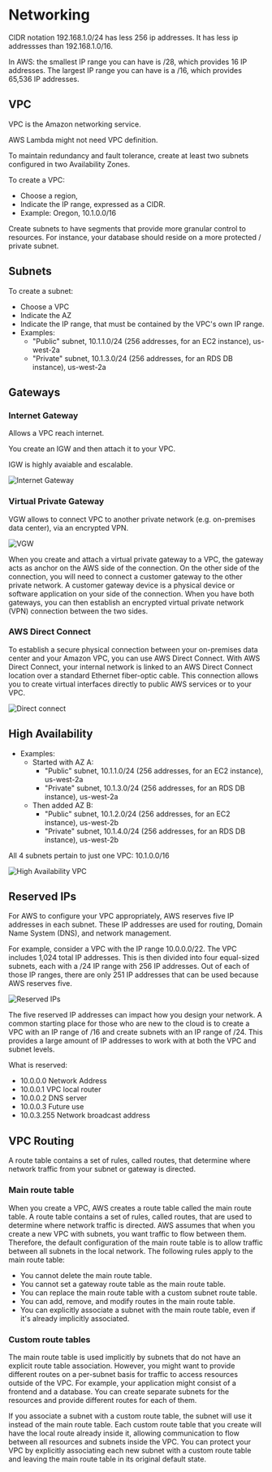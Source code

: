 # Networking

CIDR notation 192.168.1.0/24 has less 256 ip addresses. It has less ip addressses than 192.168.1.0/16.

In AWS: the smallest IP range you can have is /28, which provides 16 IP addresses. The largest IP range you can have is a /16, which provides 65,536 IP addresses.

## VPC

VPC is the Amazon networking service.

AWS Lambda might not need VPC definition.

To maintain redundancy and fault tolerance, create at least two subnets configured in two Availability Zones.

To create a VPC:

- Choose a region,
- Indicate the IP range, expressed as a CIDR.
- Example: Oregon, 10.1.0.0/16

Create subnets to have segments that provide more granular control to resources. For instance, your database should reside on a more protected / private subnet.

## Subnets

To create a subnet:

- Choose a VPC
- Indicate the AZ
- Indicate the IP range, that must be contained by the VPC's own IP range.
- Examples:
  - "Public" subnet, 10.1.1.0/24    (256 addresses, for an EC2 instance), us-west-2a
  - "Private" subnet, 10.1.3.0/24    (256 addresses, for an RDS DB instance), us-west-2a

## Gateways

### Internet Gateway

Allows a VPC reach internet.

You create an IGW and then attach it to your VPC.

IGW is highly avaiable and escalable.

![Internet Gateway](resources/Internet_Gateway_2.png)

### Virtual Private Gateway

VGW allows to connect VPC to another private network (e.g. on-premises data center), via an encrypted VPN.

![VGW](resources/Virtual_Private_Gateway_2.jpg)

When you create and attach a virtual private gateway to a VPC, the gateway acts as anchor on the AWS side of the connection. On the other side of the connection, you will need to connect a customer gateway to the other private network. A customer gateway device is a physical device or software application on your side of the connection. When you have both gateways, you can then establish an encrypted virtual private network (VPN) connection between the two sides.

### AWS Direct Connect

To establish a secure physical connection between your on-premises data center and your Amazon VPC, you can use AWS Direct Connect. With AWS Direct Connect, your internal network is linked to an AWS Direct Connect location over a standard Ethernet fiber-optic cable. This connection allows you to create virtual interfaces directly to public AWS services or to your VPC.

![Direct connect](resources/Direct_connect.png)

## High Availability

- Examples:
  - Started with AZ A:
    - "Public" subnet, 10.1.1.0/24    (256 addresses, for an EC2 instance), us-west-2a
    - "Private" subnet, 10.1.3.0/24    (256 addresses, for an RDS DB instance), us-west-2a
  - Then added AZ B:
    - "Public" subnet, 10.1.2.0/24    (256 addresses, for an EC2 instance), us-west-2b
    - "Private" subnet, 10.1.4.0/24    (256 addresses, for an RDS DB instance), us-west-2b

All 4 subnets pertain to just one VPC: 10.1.0.0/16

![High Availability VPC](resources/VPC_subnets.png)

## Reserved IPs

For AWS to configure your VPC appropriately, AWS reserves five IP addresses in each subnet. These IP addresses are used for routing, Domain Name System (DNS), and network management.

For example, consider a VPC with the IP range 10.0.0.0/22. The VPC includes 1,024 total IP addresses. This is then divided into four equal-sized subnets, each with a /24 IP range with 256 IP addresses. Out of each of those IP ranges, there are only 251 IP addresses that can be used because AWS reserves five.

![Reserved IPs](resources/Reserved_IPs.png)

The five reserved IP addresses can impact how you design your network. A common starting place for those who are new to the cloud is to create a VPC with an IP range of /16 and create subnets with an IP range of /24. This provides a large amount of IP addresses to work with at both the VPC and subnet levels.

What is reserved:

- 10.0.0.0 Network Address
- 10.0.0.1 VPC local router
- 10.0.0.2 DNS server
- 10.0.0.3 Future use
- 10.0.3.255 Network broadcast address

## VPC Routing

A route table contains a set of rules, called routes, that determine where network traffic from your subnet or gateway is directed.

### Main route table

When you create a VPC, AWS creates a route table called the main route table. A route table contains a set of rules, called routes, that are used to determine where network traffic is directed. AWS assumes that when you create a new VPC with subnets, you want traffic to flow between them. Therefore, the default configuration of the main route table is to allow traffic between all subnets in the local network. The following rules apply to the main route table:

- You cannot delete the main route table.
- You cannot set a gateway route table as the main route table.
- You can replace the main route table with a custom subnet route table.
- You can add, remove, and modify routes in the main route table.
- You can explicitly associate a subnet with the main route table, even if it's already implicitly associated.

### Custom route tables

The main route table is used implicitly by subnets that do not have an explicit route table association. However, you might want to provide different routes on a per-subnet basis for traffic to access resources outside of the VPC. For example, your application might consist of a frontend and a database. You can create separate subnets for the resources and provide different routes for each of them.

If you associate a subnet with a custom route table, the subnet will use it instead of the main route table. Each custom route table that you create will have the local route already inside it, allowing communication to flow between all resources and subnets inside the VPC. You can protect your VPC by explicitly associating each new subnet with a custom route table and leaving the main route table in its original default state.
